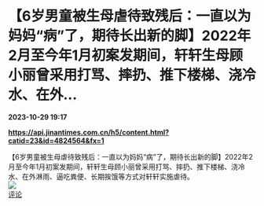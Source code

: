 # 【6岁男童被生母虐待致残后：一直以为妈妈“病”了，期待长出新的脚】2022年2月至今年1月初案发期间，轩轩生母顾小丽曾采用打骂、摔扔、推下楼梯、浇冷水、在外...

**2023-10-29 19:17**

**https://api.jinantimes.com.cn/h5/content.html?catid=23&id=4824564&fx=1**

【6岁男童被生母虐待致残后：一直以为妈妈“病”了，期待长出新的脚】2022年2月至今年1月初案发期间，轩轩生母顾小丽曾采用打骂、摔扔、推下楼梯、浇冷水、在外淋雨、逼吃粪便、长期挨饿等方式对轩轩实施虐待。  
![](https://img3.chouti.com/CHOUTI_20231029/28266070E5274F09A836507B018A846F_W778H778.jpeg)  
[评论](https://m.chouti.com/link/40440673)